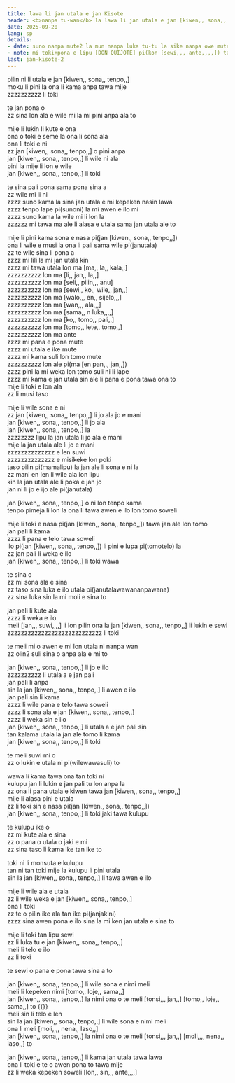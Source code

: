 ```yaml
---
title: lawa li jan utala e jan Kisote
header: <b>nanpa tu-wan</b> la lawa li jan utala e jan [kiwen,, sona,, tenpo,,]
date: 2025-09-20
lang: sp
details:
- date: suno nanpa mute2 la mun nanpa luka tu-tu la sike nanpa owe mute2 mute2 wan
- note: mi toki+pona e lipu [DON QUIJOTE] pi(kon [sewi,,, ante,,,,]) tan toki [en pan,,, jo,,] 
last: jan-kisote-2
---
```


pilin ni li utala e jan [kiwen,, sona,, tenpo,,]  
moku li pini la ona li kama anpa tawa mije  
zzzzzzzzzz li toki  

te jan pona o  
zz sina lon ala e wile mi la mi pini anpa ala to

mije li lukin li kute e ona  
ona o toki e seme la ona li sona ala  
ona li toki e ni  
zz jan [kiwen,, sona,, tenpo,,] o pini anpa  
jan [kiwen,, sona,, tenpo,,] li wile ni ala  
pini la mije li lon e wile  
jan [kiwen,, sona,, tenpo,,] li toki  

te sina pali pona sama pona sina a  
zz wile mi li ni  
zzzz suno kama la sina jan utala e mi kepeken nasin lawa  
zzzz tenpo lape pi(sunoni) la mi awen e ilo mi  
zzzz suno kama la wile mi li lon la  
zzzzzz mi tawa ma ale li alasa e utala sama jan utala ale to  

mije li pini kama sona e nasa pi(jan [kiwen,, sona,, tenpo,,])  
ona li wile e musi la ona li pali sama wile pi(janutala)  
zz te wile sina li pona a  
zzzz mi lili la mi jan utala kin  
zzzz mi tawa utala lon ma [ma,, la,, kala,,]  
zzzzzzzzzz lon ma [li,, jan,, la,,]  
zzzzzzzzzz lon ma [seli,, pilin,,, anu]  
zzzzzzzzzz lon ma [sewi,, ko,, wile,, jan,,]  
zzzzzzzzzz lon ma [walo,,, en,, sijelo,,,]  
zzzzzzzzzz lon ma [wan,,, ala,,,]  
zzzzzzzzzz lon ma [sama,, n luka,,,,]  
zzzzzzzzzz lon ma [ko,, tomo,, pali,,]  
zzzzzzzzzz lon ma [tomo,, lete,, tomo,,]  
zzzzzzzzzz lon ma ante  
zzzz mi pana e pona mute  
zzzz mi utala e ike mute  
zzzz mi kama suli lon tomo mute  
zzzzzzzzzz lon ale pi(ma [en pan,,, jan,,])  
zzzz pini la mi weka lon tomo suli ni li lape  
zzzz mi kama e jan utala sin ale li pana e pona tawa ona to  
mije li toki e lon ala  
zz li musi taso  

mije li wile sona e ni  
zz jan [kiwen,, sona,, tenpo,,] li jo ala jo e mani  
jan [kiwen,, sona,, tenpo,,] li jo ala  
jan [kiwen,, sona,, tenpo,,] la  
zzzzzzzz lipu la jan utala li jo ala e mani  
mije la jan utala ale li jo e mani  
zzzzzzzzzzzzzz e len suwi  
zzzzzzzzzzzzzz e misikeke lon poki  
taso pilin pi(mamalipu) la jan ale li sona e ni la  
zz mani en len li wile ala lon lipu  
kin la jan utala ale li poka e jan jo  
jan ni li jo e ijo ale pi(janutala)  

jan [kiwen,, sona,, tenpo,,] o ni lon tenpo kama  
tenpo pimeja li lon la ona li tawa awen e ilo lon tomo soweli  

mije li toki e nasa pi(jan [kiwen,, sona,, tenpo,,]) tawa jan ale lon tomo  
jan pali li kama  
zzzz li pana e telo tawa soweli  
ilo pi(jan [kiwen,, sona,, tenpo,,]) li pini e lupa pi(tomotelo) la  
zz jan pali li weka e ilo  
jan [kiwen,, sona,, tenpo,,] li toki wawa  

te sina o  
zz mi sona ala e sina  
zz taso sina luka e ilo utala pi(janutalawawananpawana)  
zz sina luka sin la mi moli e sina to  

jan pali li kute ala  
zzzz li weka e ilo  
meli [jan,,, suwi,,,,] li lon pilin ona la jan [kiwen,, sona,, tenpo,,] li lukin e sewi  
zzzzzzzzzzzzzzzzzzzzzzzzzzzz li toki  

te meli mi o awen e mi lon utala ni nanpa wan  
zz olin2 suli sina o anpa ala e mi to  

jan [kiwen,, sona,, tenpo,,] li jo e ilo  
zzzzzzzzzz li utala a e jan pali  
jan pali li anpa  
sin la jan [kiwen,, sona,, tenpo,,] li awen e ilo  
jan pali sin li kama  
zzzz li wile pana e telo tawa soweli  
zzzz li sona ala e jan [kiwen,, sona,, tenpo,,]  
zzzz li weka sin e ilo  
jan [kiwen,, sona,, tenpo,,] li utala a e jan pali sin  
tan kalama utala la jan ale tomo li kama  
jan [kiwen,, sona,, tenpo,,] li toki  

te meli suwi mi o  
zz o lukin e utala ni pi(wilewawasuli) to  

wawa li kama tawa ona tan toki ni  
kulupu jan li lukin e jan pali tu lon anpa la  
zz ona li pana utala e kiwen tawa jan [kiwen,, sona,, tenpo,,]  
mije li alasa pini e utala  
zz li toki sin e nasa pi(jan [kiwen,, sona,, tenpo,,])  
jan [kiwen,, sona,, tenpo,,] li toki jaki tawa kulupu  

te kulupu ike o  
zz mi kute ala e sina  
zz o pana o utala o jaki e mi  
zz sina taso li kama ike tan ike to  

toki ni li monsuta e kulupu  
tan ni tan toki mije la kulupu li pini utala  
sin la jan [kiwen,, sona,, tenpo,,] li tawa awen e ilo  

mije li wile ala e utala  
zz li wile weka e jan [kiwen,, sona,, tenpo,,]  
ona li toki  
zz te o pilin ike ala tan ike pi(janjakini)  
zzzz sina awen pona e ilo sina la mi ken jan utala e sina to  

mije li toki tan lipu sewi  
zz li luka tu e jan [kiwen,, sona,, tenpo,,]  
meli li telo e ilo  
zz li toki  

te sewi o pana e pona tawa sina a to  

jan [kiwen,, sona,, tenpo,,] li wile sona e nimi meli  
meli li kepeken nimi [tomo,, loje,, sama,,]  
jan [kiwen,, sona,, tenpo,,] la nimi ona o te meli [tonsi,,, jan,,] [tomo,, loje,, sama,,] to {{<note text="toki [en pan,,, jo,,] pi(tenpoweka) la meli mani li kepeken nimi namako te [tonsi,,, jan,,] to `(doña)`<br>sama la mije li kepeken nimi te [tonsi,,,] to `(don)`<br>musi la jan [kiwen,, sona,, tenpo,,] li kepeken ike e nimi ni">}}  
meli sin li telo e len  
sin la jan [kiwen,, sona,, tenpo,,] li wile sona e nimi meli  
ona li meli [moli,,,, nena,, laso,,]  
jan [kiwen,, sona,, tenpo,,] la nimi ona o te meli [tonsi,,, jan,,] [moli,,,, nena,, laso,,] to   

jan [kiwen,, sona,, tenpo,,] li kama jan utala tawa lawa  
ona li toki e te o awen pona to tawa mije  
zz li weka kepeken soweli [lon,, sin,,, ante,,,,]  